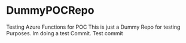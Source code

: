 # DummyPOCRepo
Testing Azure Functions for POC
This is just a Dummy Repo for testing Purposes.
Im doing a test Commit.
Test commit
